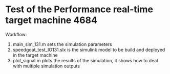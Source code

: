 # Test of the Performance real-time target machine 4684
Workflow:

1. main_sim_131.m 		        sets the simulation parameters
2. speedgoat_test_IO131.slx 	is the simulink model to be build and deployed in the target machine
3. plot_signal.m 		        plots the results of the simulation, it shows how to deal with multiple simulation outputs
